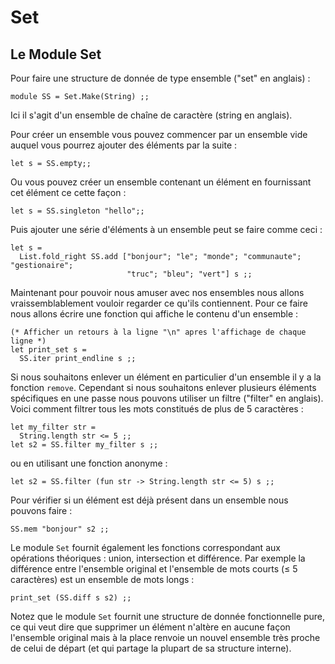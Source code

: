 <!-- ((! set title Set !)) ((! set learn !)) -->
<!-- ((! set center !)) -->

# Set

## Le Module Set
Pour faire une structure de donnée de type ensemble ("set" en anglais) :

```ocamltop
module SS = Set.Make(String) ;;
```
Ici il s'agit d'un ensemble de chaîne de caractère (string en anglais).

Pour créer un ensemble vous pouvez commencer par un ensemble vide
auquel vous pourrez ajouter des éléments par la suite :

```ocamltop
let s = SS.empty;;
```
Ou vous pouvez créer un ensemble contenant un élément en fournissant 
cet élément ce cette façon :

```ocamltop
let s = SS.singleton "hello";;
```
Puis ajouter une série d'éléments à un ensemble peut se faire comme ceci :

```ocamltop
let s =
  List.fold_right SS.add ["bonjour"; "le"; "monde"; "communaute"; "gestionaire";
                          "truc"; "bleu"; "vert"] s ;;
```
Maintenant pour pouvoir nous amuser avec nos ensembles nous allons 
vraissemblablement vouloir regarder ce qu'ils contiennent. Pour ce faire 
nous allons écrire une fonction qui affiche le contenu d'un ensemble :

```ocamltop
(* Afficher un retours à la ligne "\n" apres l'affichage de chaque ligne *)
let print_set s = 
  SS.iter print_endline s ;;
```

Si nous souhaitons enlever un élément en particulier d'un ensemble il y a la 
fonction `remove`. Cependant si nous souhaitons enlever plusieurs éléments
spécifiques en une passe nous pouvons utiliser un filtre ("filter" en anglais).
Voici comment filtrer tous les mots constitués de plus de 5 caractères :

```ocamltop
let my_filter str =
  String.length str <= 5 ;;
let s2 = SS.filter my_filter s ;;
```
ou en utilisant une fonction anonyme :

```ocamltop
let s2 = SS.filter (fun str -> String.length str <= 5) s ;;
```
Pour vérifier si un élément est déjà présent dans un ensemble nous 
pouvons faire :

```ocamltop
SS.mem "bonjour" s2 ;;
```

Le module `Set` fournit également les fonctions correspondant aux opérations 
théoriques : union, intersection et différence.
Par exemple la différence entre l'ensemble original et l'ensemble de mots
courts (≤ 5 caractères) est un ensemble de mots longs :

```ocamltop
print_set (SS.diff s s2) ;;
```
Notez que le module `Set` fournit une structure de donnée fonctionnelle 
pure, ce qui veut dire que supprimer un élément n'altère en aucune 
façon l'ensemble original mais à la place renvoie un nouvel ensemble 
très proche de celui de départ (et qui partage la plupart de sa 
structure interne).

